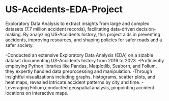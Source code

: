 # US-Accidents-EDA-Project
Exploratory Data Analysis to extract insights from large and complex datasets (7.7 million accident records), facilitating data-driven decision-making. By analyzing US-Accidents history, this project aids in preventing accidents, improving resources, and shaping policies for safer roads and a safer society.

-Conducted an extensive Exploratory Data Analysis (EDA) on a sizable dataset documenting US-Accidents history from 2016 to 2023.
-Proficiently employing Python libraries like Pandas, Matplotlib, Seaborn, and Folium, they expertly handled data preprocessing and manipulation.
-Through insightful visualizations including graphs, histograms, scatter plots, and heat maps, revealed intricate accident patterns by city and time.
-Leveraging Folium,conducted geospatial analysis, pinpointing accident locations on interactive maps.


